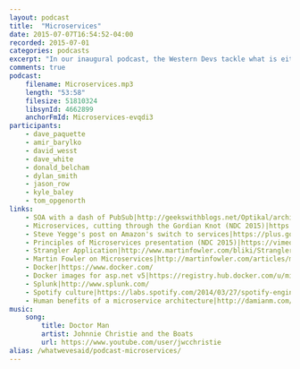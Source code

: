 ```yaml
---
layout: podcast
title:  "Microservices"
date: 2015-07-07T16:54:52-04:00
recorded: 2015-07-01
categories: podcasts
excerpt: "In our inaugural podcast, the Western Devs tackle what is either the new hotness, retro SOA, or a flash in the pan: microservices."
comments: true
podcast:
    filename: Microservices.mp3
    length: "53:58"
    filesize: 51810324
    libsynId: 4662899
    anchorFmId: Microservices-evqdi3
participants:
    - dave_paquette
    - amir_barylko
    - david_wesst
    - dave_white
    - donald_belcham
    - dylan_smith
    - jason_row
    - kyle_baley
    - tom_opgenorth
links:
    - SOA with a dash of PubSub|http://geekswithblogs.net/Optikal/archive/2013/05/19/152956.aspx
    - Microservices, cutting through the Gordian Knot (NDC 2015)|https://vimeo.com/132194544
    - Steve Yegge's post on Amazon's switch to services|https://plus.google.com/+RipRowan/posts/eVeouesvaVX
    - Principles of Microservices presentation (NDC 2015)|https://vimeo.com/131632250
    - Strangler Application|http://www.martinfowler.com/bliki/StranglerApplication.html
    - Martin Fowler on Microservices|http://martinfowler.com/articles/microservices.html
    - Docker|https://www.docker.com/
    - Docker images for asp.net v5|https://registry.hub.docker.com/u/microsoft/aspnet/
    - Splunk|http://www.splunk.com/
    - Spotify culture|https://labs.spotify.com/2014/03/27/spotify-engineering-culture-part-1/
    - Human benefits of a microservice architecture|http://damianm.com/articles/human-benefits-of-a-microservice-architecture
music:
    song:
        title: Doctor Man
        artist: Johnnie Christie and the Boats
        url: https://www.youtube.com/user/jwcchristie
alias: /whatwevesaid/podcast-microservices/
---
```

